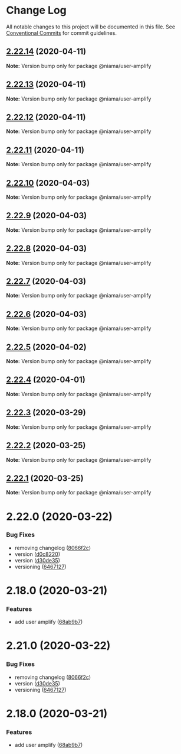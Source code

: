 # Change Log

All notable changes to this project will be documented in this file.
See [Conventional Commits](https://conventionalcommits.org) for commit guidelines.

## [2.22.14](https://github.com/niama-strategies/niama/compare/@niama/user-amplify@2.22.13...@niama/user-amplify@2.22.14) (2020-04-11)

**Note:** Version bump only for package @niama/user-amplify





## [2.22.13](https://github.com/niama-strategies/niama/compare/@niama/user-amplify@2.22.12...@niama/user-amplify@2.22.13) (2020-04-11)

**Note:** Version bump only for package @niama/user-amplify





## [2.22.12](https://github.com/niama-strategies/niama/compare/@niama/user-amplify@2.22.11...@niama/user-amplify@2.22.12) (2020-04-11)

**Note:** Version bump only for package @niama/user-amplify





## [2.22.11](https://github.com/niama-strategies/niama/compare/@niama/user-amplify@2.22.10...@niama/user-amplify@2.22.11) (2020-04-11)

**Note:** Version bump only for package @niama/user-amplify





## [2.22.10](https://github.com/niama-strategies/niama/compare/@niama/user-amplify@2.22.9...@niama/user-amplify@2.22.10) (2020-04-03)

**Note:** Version bump only for package @niama/user-amplify





## [2.22.9](https://github.com/niama-strategies/niama/compare/@niama/user-amplify@2.22.8...@niama/user-amplify@2.22.9) (2020-04-03)

**Note:** Version bump only for package @niama/user-amplify





## [2.22.8](https://github.com/niama-strategies/niama/compare/@niama/user-amplify@2.22.7...@niama/user-amplify@2.22.8) (2020-04-03)

**Note:** Version bump only for package @niama/user-amplify





## [2.22.7](https://github.com/niama-strategies/niama/compare/@niama/user-amplify@2.22.6...@niama/user-amplify@2.22.7) (2020-04-03)

**Note:** Version bump only for package @niama/user-amplify





## [2.22.6](https://github.com/niama-strategies/niama/compare/@niama/user-amplify@2.22.5...@niama/user-amplify@2.22.6) (2020-04-03)

**Note:** Version bump only for package @niama/user-amplify





## [2.22.5](https://github.com/niama-strategies/niama/compare/@niama/user-amplify@2.22.4...@niama/user-amplify@2.22.5) (2020-04-02)

**Note:** Version bump only for package @niama/user-amplify





## [2.22.4](https://github.com/niama-strategies/niama/compare/@niama/user-amplify@2.22.3...@niama/user-amplify@2.22.4) (2020-04-01)

**Note:** Version bump only for package @niama/user-amplify





## [2.22.3](https://github.com/niama-strategies/niama/compare/@niama/user-amplify@2.22.2...@niama/user-amplify@2.22.3) (2020-03-29)

**Note:** Version bump only for package @niama/user-amplify





## [2.22.2](https://github.com/niama-strategies/niama/compare/@niama/user-amplify@2.22.1...@niama/user-amplify@2.22.2) (2020-03-25)

**Note:** Version bump only for package @niama/user-amplify





## [2.22.1](https://github.com/niama-strategies/niama/compare/@niama/user-amplify@2.22.0...@niama/user-amplify@2.22.1) (2020-03-25)

**Note:** Version bump only for package @niama/user-amplify





# 2.22.0 (2020-03-22)


### Bug Fixes

* removing changelog ([8066f2c](https://github.com/niama-strategies/niama/commit/8066f2c143a8e93600d5dab4ab313501e81f7a82))
* version ([d0c8220](https://github.com/niama-strategies/niama/commit/d0c822081680fe0106ebe9b8dd30ce769d102759))
* version ([d30de35](https://github.com/niama-strategies/niama/commit/d30de355da29ccd03916cddcd532e543e5906d0d))
* versioning ([6467127](https://github.com/niama-strategies/niama/commit/6467127550c6c1bfbc0d43ab4d83906695d9d732))



# 2.18.0 (2020-03-21)


### Features

* add user amplify ([68ab9b7](https://github.com/niama-strategies/niama/commit/68ab9b7c882c685254676ad9184a639a57d81386))





# 2.21.0 (2020-03-22)


### Bug Fixes

* removing changelog ([8066f2c](https://github.com/niama-strategies/niama/commit/8066f2c143a8e93600d5dab4ab313501e81f7a82))
* version ([d30de35](https://github.com/niama-strategies/niama/commit/d30de355da29ccd03916cddcd532e543e5906d0d))
* versioning ([6467127](https://github.com/niama-strategies/niama/commit/6467127550c6c1bfbc0d43ab4d83906695d9d732))



# 2.18.0 (2020-03-21)


### Features

* add user amplify ([68ab9b7](https://github.com/niama-strategies/niama/commit/68ab9b7c882c685254676ad9184a639a57d81386))

